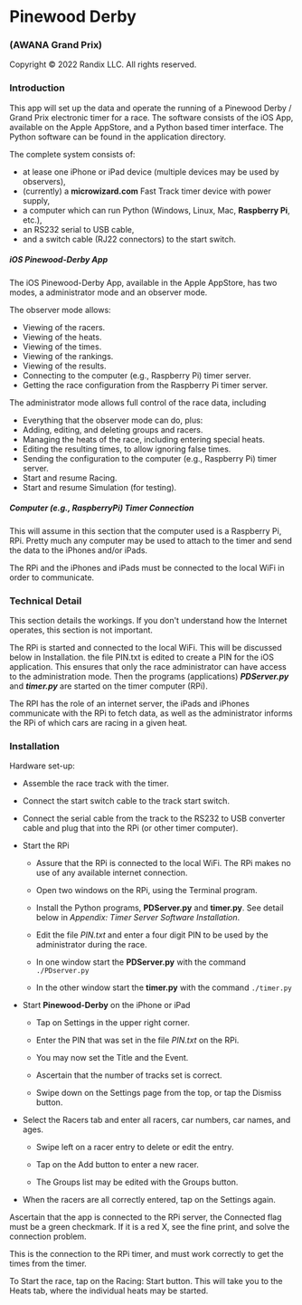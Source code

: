 # Pinewood Derby

### (AWANA Grand Prix)

Copyright © 2022 Randix LLC. All rights reserved.

### Introduction

This app will set up the data and operate the running of a Pinewood Derby / Grand Prix electronic timer for a race. The software consists of the iOS App, available on the Apple AppStore, and a Python based timer interface. The Python software can be found in the application directory.

The complete system consists of:

- at lease one iPhone or iPad device (multiple devices may be used by observers), 
- (currently) a **microwizard.com** Fast Track timer device with power supply,
- a computer which can run Python (Windows, Linux, Mac, **Raspberry Pi**, etc.), 
- an RS232 serial to USB cable, 
- and a switch cable (RJ22 connectors) to the start switch.

##### iOS Pinewood-Derby App

The iOS Pinewood-Derby App, available in the Apple AppStore, has two modes, a administrator mode and an observer mode.

The observer mode allows:

- Viewing of the racers.
- Viewing of the heats.
- Viewing of the times.
- Viewing of the rankings.
- Viewing of the results.
- Connecting to the computer (e.g., Raspberry Pi) timer server.
- Getting the race configuration from the Raspberry Pi timer server.

The administrator mode allows full control of the race data, including

- Everything that the observer mode can do, plus:
- Adding, editing, and deleting groups and racers.
- Managing the heats of the race, including entering special heats.
- Editing the resulting times, to allow ignoring false times.
- Sending the configuration to the computer (e.g., Raspberry Pi) timer server.
- Start and resume Racing.
- Start and resume Simulation (for testing).

##### Computer (e.g., RaspberryPi) Timer Connection

This will assume in this section that the computer used is a Raspberry Pi, RPi. Pretty much any computer may be used to attach to the timer and send the data to the iPhones and/or iPads. 

The RPi and the iPhones and iPads must be connected to the local WiFi in order to communicate. 

### Technical Detail

This section details the workings. If you don't understand how the Internet operates, this section is not important.

The RPi is started and connected to the local WiFi. This will be discussed below in Installation. the file PIN.txt is edited to create a PIN for the iOS application. This ensures that only the race administrator can have access to the administration mode.  Then the programs (applications) ***PDServer.py*** and ***timer.py*** are started on the timer computer (RPi).

The RPI has the role of an internet server, the iPads and iPhones communicate with the RPi to fetch data, as well as the administrator informs the RPi of which cars are racing in a given heat.

### Installation

Hardware set-up:

- Assemble the race track with the timer. 

- Connect the start switch cable to the track start switch. 

- Connect the serial cable from the track to the RS232 to USB converter cable and plug that into the RPi (or other timer computer).

- Start the RPi
  
  - Assure that the RPi is connected to the local WiFi. The RPi makes no use of any available internet connection.
  
  - Open two windows on the RPi, using the Terminal program.
  
  - Install the Python programs, **PDServer.py** and **timer.py**. See detail below in *Appendix: Timer Server Software Installation*.
  
  - Edit the file *PIN.txt* and enter a four digit PIN to be used by the administrator during the race.
  
  - In one window start the **PDServer.py** with the command
    `./PDserver.py`
  
  - In the other window start the **timer.py** with the command
    `./timer.py`

- Start **Pinewood-Derby** on the iPhone or iPad
  
  - Tap on Settings in the upper right corner.
  
  - Enter the PIN that was set in the file *PIN.txt* on the RPi.
  
  - You may now set the Title and the Event. 
  
  - Ascertain that the number of tracks set is correct.
  
  - Swipe down on the Settings page from the top, or tap the Dismiss button.

- Select the Racers tab and enter all racers, car numbers, car names, and ages.
  
  - Swipe left on a racer entry to delete or edit the entry.
  
  - Tap on the Add button to enter a new racer.
  
  - The Groups list may be edited with the Groups button.

- When the racers are all correctly entered, tap on the Settings again.



Ascertain that the app is connected to the RPi server, the Connected flag must be a green checkmark. If it is a red X, see the fine print, and solve the connection problem.  

This is the connection to the RPi timer, and must work correctly to get the times from the timer.

To Start the race, tap on the Racing: Start button. 
This will take you to the Heats tab, where the individual heats may be started.
